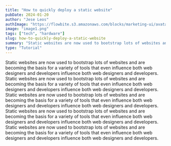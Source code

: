 ```yaml
---
title: "How to quickly deploy a static website"
pubDate: 2024-01-20
author: "Jese Leos"
authImage: "https://flowbite.s3.amazonaws.com/blocks/marketing-ui/avatars/jese-leos.png"
image: "image1.png"
tags: ["tech", "hardware"]
slug: how-to-quickly-deploy-a-static-website
summary: "Static websites are now used to bootstrap lots of websites and are becoming the basis for a variety of tools that even influence both web designers and developers influence both web designers and developers."
type: "Tutorial"
---
```


Static websites are now used to bootstrap lots of websites and are becoming the basis for a variety of tools that even influence both web designers and developers influence both web designers and developers. Static websites are now used to bootstrap lots of websites and are becoming the basis for a variety of tools that even influence both web designers and developers influence both web designers and developers. Static websites are now used to bootstrap lots of websites and are becoming the basis for a variety of tools that even influence both web designers and developers influence both web designers and developers. Static websites are now used to bootstrap lots of websites and are becoming the basis for a variety of tools that even influence both web designers and developers influence both web designers and developers. Static websites are now used to bootstrap lots of websites and are becoming the basis for a variety of tools that even influence both web designers and developers influence both web designers and developers.
